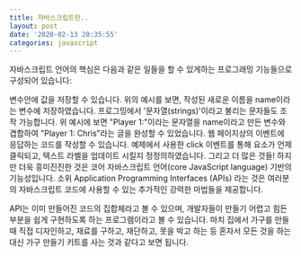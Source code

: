 ```yaml
---
title: 자바스크립트란..
layout: post
date: '2020-02-13 20:35:55'
categories: javascript
---
```


자바스크립트 언어의 핵심은 다음과 같은 일들을 할 수 있게하는 프로그래밍 기능들으로 구성되어 있습니다:

변수안에 값을 저장할 수 있습니다. 위의 예시를 보면, 작성된 새로운 이름을 name이라는 변수에 저장하였습니다.
프로그밍에서 '문자열(strings)'이라고 불리는 문자들도 조작 가능합니다. 위 예시에 보면 "Player 1:"이라는 문자열을 name이라고 만든 변수와 겹합하여 "Player 1: Chris"라는 글을 완성할 수 있었습니다.
웹 페이지상의 이벤트에 응답하는 코드를 작성할 수 있습니다. 예제에서 사용한 click 이벤트를 통해 요소가 언제 클릭되고, 텍스트 라벨을 업데이트 시킬지 정정의하였습니다.
그리고 더 많은 것들!
하지만 더욱 흥미진진한 것은 코어 자바스크립트 언어(core JavaScript language) 기반의 기능성입니다. 소위 Application Programming Interfaces (APIs) 라는 것은 여러분의 자바스크립트 코드에 사용할 수 있는 추가적인 강력한 마법들을 제공합니다. 

API는 이미 만들어진 코드의 집합체라고 볼 수 있으며, 개발자들이 만들기 어렵고 힘든 부분을 쉽게 구현하도록 하는 프로그램이라고 볼 수 있습니다. 마치 집에서 가구를 만들 때 직접 디자인하고, 재료를 구하고, 재단하고, 못을 박고 하는 등 혼자서 모든 것을 하는 대신 가구 만들기 키트를 사는 것과 같다고 보면 됩니다.